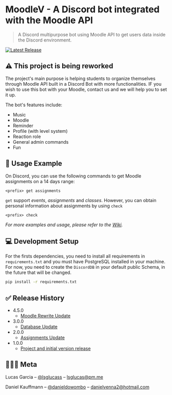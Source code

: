 # MoodleV - A Discord bot integrated with the Moodle API

> A Discord multipurpose bot using Moodle API to get users data inside the Discord environment.

[![Latest Release][release]][release]

## ⚠️ This project is being reworked 

The project's main purpose is helping students to organize themselves through Moodle API built in a Discord Bot with more functionalities. IF you wish to use this bot with your Moodle, contact us and we will help you to set it up.

The bot's features include:

* Music
* Moodle
* Reminder
* Profile (with level system)
* Reaction role
* General admin commands
* Fun  

## 📱 Usage Example

On Discord, you can use the following commands to get Moodle assignments on a 14 days range:

```discord
<prefix> get assignments
```

`get` support _events_, _assignments_ and _classes_. However, you can obtain personal information about assignments by using `check`

```discord
<prefix> check
```

_For more examples and usage, please refer to the [Wiki][wiki]._

## 💻 Development Setup

For the firsts dependencies, you need to install all requirements in ```requirements.txt``` and you must have PostgreSQL installed in your machine. For now, you need to create the ```DiscordDB``` in your default public Schema, in the future that will be changed.

```sh
pip install -r requirements.txt  
```
  
## ✅ Release History

* 4.5.0
  * [Moodle Rewrite Update](https://github.com/lsglucas/moodle-v/releases/tag/4.5.0)
* 3.0.0
  * [Database Update](https://github.com/lsglucas/moodle-v/releases/tag/3.0.0)
* 2.0.0
  * [Assignments Update](https://github.com/lsglucas/moodle-v/releases/tag/2.0.0)
* 1.0.0
  * [Project and initial version release](https://github.com/lsglucas/moodle-v/releases/tag/1.0.0)

## 👨🏻‍💻 Meta

Lucas Garcia – [@lsglucass](https://twitter.com/lsglucass) – lsglucas@pm.me

Daniel Kauffmann – [@danieldowombo](https://twitter.com/danieldowombo) – danielvenna2@hotmail.com

[release]: https://img.shields.io/github/v/release/lsglucas/moodle-v
[wiki]: https://github.com/lsglucas/moodle-v/wiki
